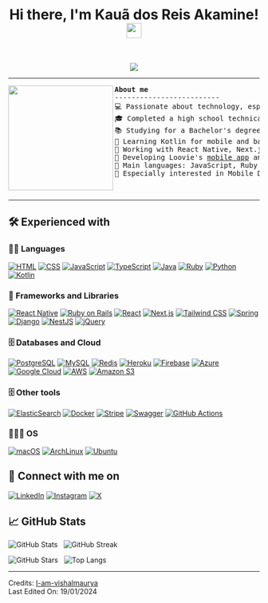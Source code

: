 <h1 align="center">
Hi there, I'm Kauã dos Reis Akamine!
  <img src="https://media.giphy.com/media/hvRJCLFzcasrR4ia7z/giphy.gif" width="30"></h1>
<br/>

<!-- Typing SVG by DenverCoder1 - https://github.com/DenverCoder1/readme-typing-svg -->
<p align="center">
  <a href="https://github.com/DenverCoder1/readme-typing-svg"><img src="https://readme-typing-svg.herokuapp.com?lines=Mobile+Developer;Software+Engineering+Student;Trying+to+do+better&center=true&width=380&height=45"></a>
</p>


<hr>
<img align="left" src="https://i.pinimg.com/originals/70/37/d4/7037d478852af21357f038fac2d2e9f6.gif" height="210" />

<pre>
<strong>About me</strong>
-------------------------
💻 Passionate about technology, especially software development
🎓 Completed a high school technical course in Systems Development at Etec Adolpho Berezin
📚 Studying for a Bachelor's degree in Software Engineering at UNINTER
📝 Learning Kotlin for mobile and backend development
🚩 Working with React Native, Next.js and Ruby on Rails as a Fullstack Developer
🔭 Developing Loovie's <a href="https://github.com/kauadrar/loovie-mobile">mobile app</a> and <a href="https://github.com/kauadrar/loovie-api">API</a>
🌟 Main languages: JavaScript, Ruby and Java
💖 Especially interested in Mobile Development
</pre>
&nbsp;
<hr>


## 🛠️ Experienced with

### 👨‍💻 Languages

<p>
    <a href="https://github.com/search?q=user%3Akauadrar+language%3Ahtml"><img alt="HTML" src="https://img.shields.io/badge/HTML%20-%23E34F26.svg?style=for-the-badge&logo=html5&logoColor=white"></a>
    <a href="https://github.com/search?q=user%3Akauadrar+language%3Acss"><img alt="CSS" src="https://img.shields.io/badge/CSS%20-%231572B6.svg?style=for-the-badge&logo=css3&logoColor=white"></a>
    <a href="https://github.com/search?q=user%3Akauadrar+language%3Ajavascript"><img alt="JavaScript" src="https://img.shields.io/badge/JavaScript%20-%23F7DF1E.svg?style=for-the-badge&logo=javascript&logoColor=black"></a>
    <a href="https://github.com/search?q=user%3Akauadrar+language%3Atypescript"><img alt="TypeScript" src="https://img.shields.io/badge/TypeScript-007ACC.svg?style=for-the-badge&logo=typescript&logoColor=white"></a>
    <a href="https://github.com/search?q=user%3Akauadrar+language%3Ajava"><img alt="Java" src="https://img.shields.io/badge/Java-%23ED8B00.svg?style=for-the-badge&logo=openjdk&logoColor=white"></a>
    <a href="https://github.com/search?q=user%3Akauadrar+language%3Aruby"><img alt="Ruby" src="https://img.shields.io/badge/Ruby-CC342D.svg?style=for-the-badge&logo=ruby&logoColor=white"></a>
    <a href="https://github.com/search?q=user%3Akauadrar+language%3Apython"><img alt="Python" src="https://img.shields.io/badge/Python%20-%2314354C.svg?style=for-the-badge&logo=python&logoColor=white"></a>
    <a href="https://github.com/search?q=user%3Akauadrar+language%kotlin"><img alt="Kotlin" src="https://img.shields.io/badge/Kotlin-0095D5.svg?style=for-the-badge&logo=kotlin&logoColor=white"></a>

### 🧰 Frameworks and Libraries

<p>
    <a href="#"><img alt="React Native" src="https://img.shields.io/badge/React_Native-20232A.svg?style=for-the-badge&logo=react&logoColor=61DAFB"></a>
    <a href="#"><img alt="Ruby on Rails" src="https://img.shields.io/badge/Ruby_on_Rails-%23CC0000.svg?style=for-the-badge&logo=ruby-on-rails&logoColor=white"></a>
    <a href="#"><img alt="React" src="https://img.shields.io/badge/React-20232A.svg?style=for-the-badge&logo=react&logoColor=61DAFB"></a>
    <a href="#"><img alt="Next.js" src="https://img.shields.io/badge/Next.js-black?style=for-the-badge&logo=next.js&logoColor=white"></a>
    <a href="#"><img alt="Tailwind CSS" src="https://img.shields.io/badge/Tailwind_CSS-%2338B2AC.svg?style=for-the-badge&logo=tailwind-css&logoColor=white"></a>
    <a href="#"><img alt="Spring" src="https://img.shields.io/badge/Spring-%236DB33F.svg?style=for-the-badge&logo=spring&logoColor=white"></a>
    <a href="#"><img alt="Django" src="https://img.shields.io/badge/Django-092E20?style=for-the-badge&logo=django&logoColor=white"></a>
    <a href="#"><img alt="NestJS" src="https://img.shields.io/badge/nestjs-%23E0234E.svg?style=for-the-badge&logo=nestjs&logoColor=white"></a>
    <a href="#"><img alt="jQuery" src="https://img.shields.io/badge/jquery-%230769AD.svg?style=for-the-badge&logo=jquery&logoColor=white"></a>

</p>

### 🗄️ Databases and Cloud

<p>
    <a href="#"><img alt="PostgreSQL" src="https://img.shields.io/badge/PostgreSQL-000?style=for-the-badge&logo=postgresql"></a>
    <a href="#"><img alt="MySQL" src="https://img.shields.io/badge/MySQL-00000F?style=for-the-badge&logo=mysql&logoColor=white"></a>
    <a href="#"><img alt="Redis" src="https://img.shields.io/badge/redis-%23DD0031.svg?style=for-the-badge&logo=redis&logoColor=white"></a>
    <a href="#"><img alt="Heroku" src="https://img.shields.io/badge/Heroku%20-%23430098.svg?style=for-the-badge&logo=heroku&logoColor=white"></a>
    <a href="#"><img alt="Firebase" src="https://img.shields.io/badge/firebase-a08021?style=for-the-badge&logo=firebase&logoColor=ffcd34"></a>
    <a href="#"><img alt="Azure" src="https://img.shields.io/badge/azure-%230072C6.svg?style=for-the-badge&logo=microsoftazure&logoColor=white"></a>
    <a href="#"><img alt="Google Cloud" src="https://img.shields.io/badge/Google_Cloud-%234285F4.svg?style=for-the-badge&logo=google-cloud&logoColor=white"></a>
    <a href="#"><img alt="AWS" src="https://img.shields.io/badge/AWS-%23FF9900.svg?style=for-the-badge&logo=amazon-aws&logoColor=white"></a>
    <a href="#"><img alt="Amazon S3" src="https://img.shields.io/badge/Amazon%20S3-FF9900?style=for-the-badge&logo=amazons3&logoColor=white"></a>
</p>

### 🗄️ Other tools

<p>
    <a href="#"><img alt="ElasticSearch" src="https://img.shields.io/badge/-ElasticSearch-005571?style=for-the-badge&logo=elasticsearch"></a>
    <a href="#"><img alt="Docker" src="https://img.shields.io/badge/docker-%230db7ed.svg?style=for-the-badge&logo=docker&logoColor=white"></a>
    <a href="#"><img alt="Stripe" src="https://img.shields.io/badge/Stripe-5469d4?style=for-the-badge&logo=stripe&logoColor=ffffff"></a>
    <a href="#"><img alt="Swagger" src="https://img.shields.io/badge/-Swagger-%23Clojure?style=for-the-badge&logo=swagger&logoColor=white"></a>
    <a href="#"><img alt="GitHub Actions" src="https://img.shields.io/badge/github%20actions-%232671E5.svg?style=for-the-badge&logo=githubactions&logoColor=white"></a>
</p>

### 👨🏽‍💻 OS
<p>
    <a href="#"><img alt="macOS" src="https://img.shields.io/badge/mac%20os-000000?style=for-the-badge&logo=macos&logoColor=F0F0F0"></a>
    <a href="#"><img alt="ArchLinux" src="https://img.shields.io/badge/Arch%20Linux-1793D1?logo=arch-linux&logoColor=fff&style=for-the-badge"></a>
    <a href="#"><img alt="Ubuntu" src="https://img.shields.io/badge/Ubuntu-E95420?style=for-the-badge&logo=ubuntu&logoColor=white"></a>
</p>

## 🔗 Connect with me on
<p>
    <a href="https://www.linkedin.com/in/kauadrar"><img alt="LinkedIn" src="https://img.shields.io/badge/LinkedIn-0077B5?style=for-the-badge&logo=linkedin&logoColor=white"></a>
    <a href="https://www.instagram.com/kauadrar"><img alt="Instagram" src="https://img.shields.io/badge/-Instagram-%23E4405F?style=for-the-badge&logo=instagram&logoColor=white"></a>
    <a href="https://www.x.com/kauadrar"><img alt="X" src="https://img.shields.io/badge/X-000?style=for-the-badge&logo=x"></a>
</p>



## 📈 GitHub Stats

<p>
<img alt="GitHub Stats" src="https://github-readme-stats.vercel.app/api?username=kauadrar&show_icons=true&theme=tokyonight" />
&nbsp;
<img alt="GitHub Streak" src="https://streak-stats.demolab.com?user=kauadrar&theme=tokyonight" />
</p>

<p>
<img alt="GitHub Stars" src="https://github-readme-stats.vercel.app/api?username=kauadrar&show_icons=true&locale=en&count_private=true&hide_rank=true&custom_title=My%20GitHub%20Stats&disable_animations=true&theme=tokyonight" />
&nbsp;
<img alt="Top Langs" src="https://github-readme-stats.vercel.app/api/top-langs/?username=kauadrar&langs_count=8&theme=tokyonight&layout=compact" />
</p>

------
Credits: [I-am-vishalmaurya](https://github.com/I-am-vishalmaurya)
<br/>
Last Edited On: 19/01/2024



